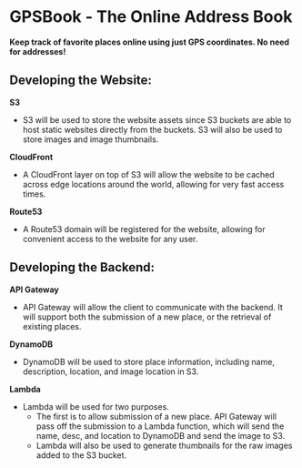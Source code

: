 # GPSBook - The Online Address Book
**Keep track of favorite places online using just GPS coordinates. No need for addresses!**

## Developing the Website:

**S3**
* S3 will be used to store the website assets since S3 buckets are able to host static websites directly from the buckets. S3 will also be used to store images and image thumbnails.

**CloudFront**
* A CloudFront layer on top of S3 will allow the website to be cached across edge locations around the world, allowing for very fast access times.

**Route53**
* A Route53 domain will be registered for the website, allowing for convenient access to the website for any user.

## Developing the Backend:

**API Gateway**
* API Gateway will allow the client to communicate with the backend. It will support both the submission of a new place, or the retrieval of existing places.

**DynamoDB**
* DynamoDB will be used to store place information, including name, description, location, and image location in S3.

**Lambda**
* Lambda will be used for two purposes.
  * The first is to allow submission of a new place. API Gateway will pass off the submission to a Lambda function, which will send the name, desc, and location to DynamoDB and send the image to S3.
  * Lambda will also be used to generate thumbnails for the raw images added to the S3 bucket.